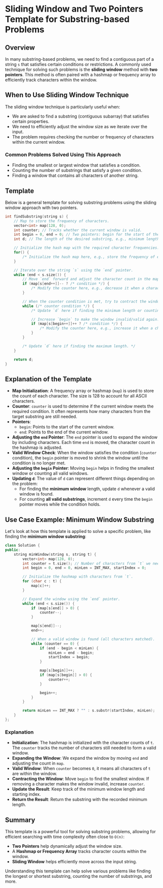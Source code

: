 # Sliding Window and Two Pointers Template for Substring-based Problems

## Overview

In many substring-based problems, we need to find a contiguous part of a string `s` that satisfies certain conditions or restrictions. A commonly used technique for solving such problems is the **sliding window** method with **two pointers**. This method is often paired with a hashmap or frequency array to efficiently track characters within the window.

## When to Use Sliding Window Technique

The sliding window technique is particularly useful when:

- We are asked to find a substring (contiguous subarray) that satisfies certain properties.
- We need to efficiently adjust the window size as we iterate over the input.
- The problem requires checking the number or frequency of characters within the current window.

### Common Problems Solved Using This Approach

- Finding the smallest or largest window that satisfies a condition.
- Counting the number of substrings that satisfy a given condition.
- Finding a window that contains all characters of another string.

## Template

Below is a general template for solving substring problems using the sliding window approach with two pointers.

```cpp
int findSubstring(string s) {
    // Map to store the frequency of characters.
    vector<int> map(128, 0);
    int counter; // Tracks whether the current window is valid.
    int begin = 0, end = 0; // Two pointers: begin for the start of the window, end for the end.
    int d; // The length of the desired substring, e.g., minimum length or count.

    // Initialize the hash map with the required character frequencies.
    for() {
        /* Initialize the hash map here, e.g., store the frequency of each character from the required string. */
    }

    // Iterate over the string `s` using the `end` pointer.
    while (end < s.size()) {
        // Move `end` forward and adjust the character count in the map.
        if (map[s[end++]]-- ? /* condition */) {
            /* Modify the counter here, e.g., decrease it when a character from `t` is matched. */
        }

        // When the counter condition is met, try to contract the window from the left.
        while (/* counter condition */) {
            /* Update `d` here if finding the minimum length or counting valid substrings. */

            // Increase `begin` to make the window invalid/valid again.
            if (map[s[begin++]]++ ? /* condition */) {
                /* Modify the counter here, e.g., increase it when a character is removed from the window. */
            }
        }

        /* Update `d` here if finding the maximum length. */
    }

    return d;
}
```

## Explanation of the Template

- **Map Initialization**: A frequency array or hashmap (`map`) is used to store the count of each character. The size is 128 to account for all ASCII characters.
- **Counter**: `counter` is used to determine if the current window meets the required condition. It often represents how many characters from the target substring are still needed.
- **Pointers**:
  - `begin`: Points to the start of the current window.
  - `end`: Points to the end of the current window.
- **Adjusting the `end` Pointer**: The `end` pointer is used to expand the window by including characters. Each time `end` is moved, the character count in the hashmap is adjusted.
- **Valid Window Check**: When the window satisfies the condition (`counter` condition), the `begin` pointer is moved to shrink the window until the condition is no longer met.
- **Adjusting the `begin` Pointer**: Moving `begin` helps in finding the smallest window or counting all valid windows.
- **Updating `d`**: The value of `d` can represent different things depending on the problem:
  - For finding the **minimum window** length, update `d` whenever a valid window is found.
  - For counting **all valid substrings**, increment `d` every time the `begin` pointer moves while the condition holds.

## Use Case Example: Minimum Window Substring

Let's look at how this template is applied to solve a specific problem, like finding the **minimum window substring**:

```cpp
class Solution {
public:
    string minWindow(string s, string t) {
        vector<int> map(128, 0);
        int counter = t.size(); // Number of characters from `t` we need to match.
        int begin = 0, end = 0, minLen = INT_MAX, startIndex = 0;

        // Initialize the hashmap with characters from `t`.
        for (char c : t) {
            map[c]++;
        }

        // Expand the window using the `end` pointer.
        while (end < s.size()) {
            if (map[s[end]] > 0) {
                counter--;
            }

            map[s[end]]--;
            end++;

            // When a valid window is found (all characters matched).
            while (counter == 0) {
                if (end - begin < minLen) {
                    minLen = end - begin;
                    startIndex = begin;
                }

                map[s[begin]]++;
                if (map[s[begin]] > 0) {
                    counter++;
                }

                begin++;
            }
        }

        return minLen == INT_MAX ? "" : s.substr(startIndex, minLen);
    }
};
```

### Explanation

- **Initialization**: The hashmap is initialized with the character counts of `t`. The `counter` tracks the number of characters still needed to form a valid window.
- **Expanding the Window**: We expand the window by moving `end` and adjusting the count in `map`.
- **Valid Window**: When `counter` becomes `0`, it means all characters of `t` are within the window.
- **Contracting the Window**: Move `begin` to find the smallest window. If removing a character makes the window invalid, increase `counter`.
- **Update the Result**: Keep track of the minimum window length and starting index.
- **Return the Result**: Return the substring with the recorded minimum length.

## Summary

This template is a powerful tool for solving substring problems, allowing for efficient searching with time complexity often close to `O(n)`:

- **Two Pointers** help dynamically adjust the window size.
- A **Hashmap or Frequency Array** tracks character counts within the window.
- **Sliding Window** helps efficiently move across the input string.

Understanding this template can help solve various problems like finding the longest or shortest substring, counting the number of substrings, and more.
